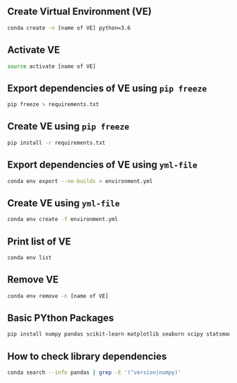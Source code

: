 ## **Create Virtual Environment (VE)**
```bash
conda create -n [name of VE] python=3.6
```

## Activate VE
```bash
source activate [name of VE]
```
## **Export dependencies of VE using `pip freeze`**
```bash
pip freeze > requirements.txt
```
## **Create VE using `pip freeze`**
```bash
pip install -r requirements.txt
```

## **Export dependencies of VE using `yml-file`**
```bash
conda env export --no-builds > environment.yml
```

## **Create VE using `yml-file`**
```bash
conda env create -f environment.yml
```

## **Print list of VE**
```bash
conda env list
```

## **Remove VE**
```bash
conda env remove -n [name of VE]
```

## **Basic PYthon Packages**
```bash
pip install numpy pandas scikit-learn matplotlib seaborn scipy statsmodels
```

## **How to check library dependencies**
```bash
conda search --info pandas | grep -E '(^version|numpy)'
```
